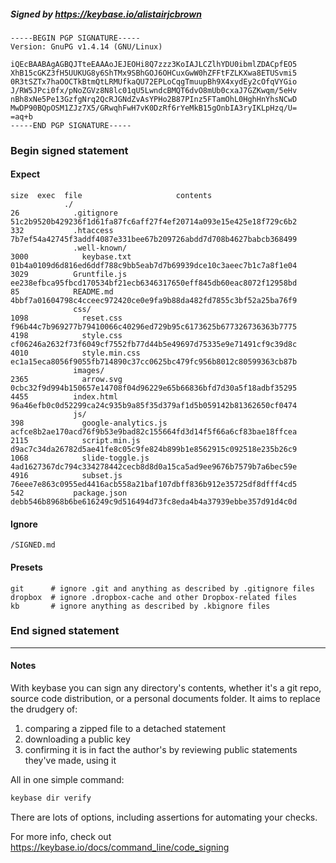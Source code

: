 ##### Signed by https://keybase.io/alistairjcbrown
```
-----BEGIN PGP SIGNATURE-----
Version: GnuPG v1.4.14 (GNU/Linux)

iQEcBAABAgAGBQJTteEAAAoJEJEOHi8Q7zzz3KoIAJLCZlhYDU0ibmlZDACpfEO5
XhB15cGKZ3fH5UUKUG8y6ShTMx9SBhGOJ6OHCuxGwW0hZFFtFZLKXwa8ETUSvmi5
0R3tSZTx7haOOCTkBtmQtLRMUfkaQU72EPLoCqgTmuupBh9X4xydEy2cOfqVYGio
J/RW5JPci0fx/pNoZGVz8N8lc01qU5LwndcBMQT6dvO8mUb0cxaJ7GZKwqm/5eHv
nBh8xNe5Pe13GzfgNrq2QcRJGNdZvAsYPHo2B87PInz5FTamOhL0HghHnYhsNCwD
MwDP90BQpOSM1ZJz7X5/GRwqhFwH7vK0DzRf6rYeMkB15gOnbIA3ryIKLpHzq/U=
=aq+b
-----END PGP SIGNATURE-----

```

<!-- END SIGNATURES -->

### Begin signed statement 

#### Expect

```
size  exec  file                     contents                                                        
            ./                                                                                       
26            .gitignore             51c2b9520b429236f1d61fa87fc6aff27f4ef20714a093e15e425e18f729c6b2
332           .htaccess              7b7ef54a42745f3addf4087e331bee67b209726abdd7d708b4627babcb368499
              .well-known/                                                                           
3000            keybase.txt          01b4a0109d6d816ed6ddf788c9bb5eab7d7b69939dce10c3aeec7b1c7a8f1e04
3029          Gruntfile.js           ee238efbca95fbcd170534bf21ecb6346317650eff845db60eac8072f12958bd
85            README.md              4bbf7a01604798c4cceec972420ce0e9fa9b88da482fd7855c3bf52a25ba76f9
              css/                                                                                   
1098            reset.css            f96b44c7b969277b79410066c40296ed729b95c6173625b677326736363b7775
4198            style.css            cf06246a2632f73f6049cf7552fb77d44b5e49697d75335e9e71491cf9c39d8c
4010            style.min.css        ec1a15eca8056f9055fb714890c37cc0625bc479fc956b8012c80599363cb87b
              images/                                                                                
2365            arrow.svg            0cbc32f9d994b150657e14708f04d96229e65b66836bfd7d30a5f18adbf35295
4455          index.html             96a46efb0c0d52299ca24c935b9a85f35d379af1d5b059142b81362650cf0474
              js/                                                                                    
398             google-analytics.js  acfce8b2ae170acd76f9b53e9bad82c155664fd3d14f5f66a6cf83bae18ffcea
2115            script.min.js        d9ac7c34da26782d5ae41fe8c05c9fe824b899b1e8562915c092518e235b26c9
1068            slide-toggle.js      4ad1627367dc794c334278442cecb8d8d0a15ca5ad9ee9676b7579b7a6bec59e
4916            subset.js            76eee7e863c0955ed4416acb558a21baf107dbff836b912e35725df8dfff4cd5
542           package.json           debb546b8968b6be616249c9d516494d73fc8eda4b4a37939ebbe357d91d4c0d
```

#### Ignore

```
/SIGNED.md
```

#### Presets

```
git      # ignore .git and anything as described by .gitignore files
dropbox  # ignore .dropbox-cache and other Dropbox-related files    
kb       # ignore anything as described by .kbignore files          
```

<!-- summarize version = 0.0.9 -->

### End signed statement

<hr>

#### Notes

With keybase you can sign any directory's contents, whether it's a git repo,
source code distribution, or a personal documents folder. It aims to replace the drudgery of:

  1. comparing a zipped file to a detached statement
  2. downloading a public key
  3. confirming it is in fact the author's by reviewing public statements they've made, using it

All in one simple command:

```bash
keybase dir verify
```

There are lots of options, including assertions for automating your checks.

For more info, check out https://keybase.io/docs/command_line/code_signing